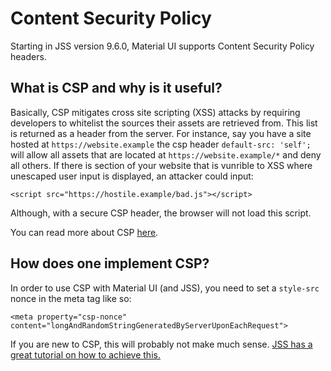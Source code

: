 # Content Security Policy

Starting in JSS version 9.6.0, Material UI supports Content Security Policy headers.

## What is CSP and why is it useful?

Basically, CSP mitigates cross site scripting (XSS) attacks by requiring developers to whitelist the sources their assets are retrieved from. This list is returned as a header from the server. For instance, say you have a site hosted at `https://website.example` the csp header `default-src: 'self';` will allow all assets that are located at `https://website.example/*` and deny all others. If there is section of your website that is vunrible to XSS where unescaped user input is displayed, an attacker could input:

```
<script src="https://hostile.example/bad.js"></script>
```

Although, with a secure CSP header, the browser will not load this script.

You can read more about CSP [here](https://developer.mozilla.org/en-US/docs/Web/HTTP/CSP).

## How does one implement CSP?

In order to use CSP with Material UI (and JSS), you need to set a `style-src` nonce in the meta tag like so:

```
<meta property="csp-nonce" content="longAndRandomStringGeneratedByServerUponEachRequest">
```

If you are new to CSP, this will probably not make much sense. [JSS has a great tutorial on how to achieve this.](https://github.com/cssinjs/jss/blob/master/docs/csp.md)